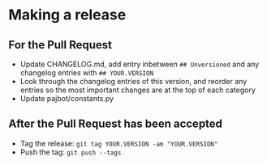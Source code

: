 # Making a release

## For the Pull Request

- Update CHANGELOG.md, add entry inbetween `## Unversioned` and any changelog entries with `## YOUR.VERSION`
- Look through the changelog entries of this version, and reorder any entries so the most important changes are at the top of each category
- Update pajbot/constants.py

## After the Pull Request has been accepted

- Tag the release: `git tag YOUR.VERSION -am "YOUR.VERSION"`
- Push the tag: `git push --tags`
